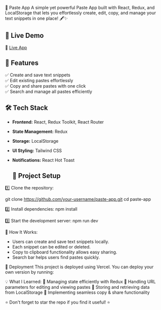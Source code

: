  📝 Paste App
A simple yet powerful Paste App built with React, Redux, and LocalStorage that lets you effortlessly create, edit, copy, and manage your text snippets in one place! 🖋️✨

## 🚀 Live Demo  
🔗 [Live App](https://paste-app-iota-six.vercel.app)  


## 📌 Features  
✅ Create and save text snippets  
✅ Edit existing pastes effortlessly  
✅ Copy and share pastes with one click  
✅ Search and manage all pastes efficiently  


## 🛠 Tech Stack  
- **Frontend:** React, Redux Toolkit, React Router  
- **State Management:** Redux  
- **Storage:** LocalStorage  
- **UI Styling:** Tailwind CSS  
- **Notifications:** React Hot Toast


  ## 📂 Project Setup  

1️⃣ Clone the repository:  

git clone https://github.com/your-username/paste-app.git
cd paste-app

2️⃣ Install dependencies:
 npm install

3️⃣ Start the development server:
 npm run dev


📌 How It Works:
- Users can create and save text snippets locally.
- Each snippet can be edited or deleted.
- Copy to clipboard functionality allows easy sharing.
- Search bar helps users find pastes quickly.


🚀 Deployment
This project is deployed using Vercel. You can deploy your own version by running:


💡 What I Learned:
📌 Managing state efficiently with Redux
📌 Handling URL parameters for editing and viewing pastes
📌 Storing and retrieving data from LocalStorage
📌 Implementing seamless copy & share functionality


⭐ Don't forget to star the repo if you find it useful! ⭐

 
